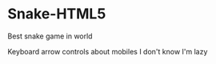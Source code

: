# Snake-HTML5
Best snake game in world

Keyboard arrow controls about mobiles I don't know I'm lazy
